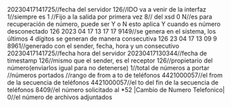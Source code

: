 <?xml version="1.0" encoding="UTF-8"?>
<NPCData>
    <MessageHeader>
        <TransTimestamp>20230417141725</TransTimestamp>//fecha del servidor
        <Sender>126</Sender>//IDO va a venir de la interfaz
        <NumOfMessages>1</NumOfMessages>//siempre es 1
    </MessageHeader>
    <NPCMessage MessageID="1001">//Fijo a la salida por primera vez
        <PortRequest>
            <PortType>8</PortType>// del xsd
            <SubscriberType>0</SubscriberType>
            <RecoveryFlagType>N</RecoveryFlagType>//es para recuperación de número, puede ser Y o N esto aplica Y cuando es número desconectado
            <PortID>126 2023 04 17 13 17 17 9149</PortID>//se genera en el sistema, los últimos 4 dígitos se generan de manera consecutiva
            <FolioID>126 23 04 17 13 09 9 8961</FolioID>//generado con el sender, fecha, hora y un consecutivo
            <Timestamp>20230417141725</Timestamp>//fecha hora del servidor
            <SubsReqTime>20230417130344</SubsReqTime>//fecha de timestamp
            <RIDA>126</RIDA>//mismo que el sender, es el receptor
            <RCR>126</RCR>//propietario del número(enviarlos igual para no detenerse)
            <TotalPhoneNums>1</TotalPhoneNums>//total de números a portar
            <Numbers>//números portados
                <NumberRange>//rango de from a to de teléfonos
                    <NumberFrom>4421000057</NumberFrom>//el from de la secuencia de teléfonos
                    <NumberTo>4421000057</NumberTo>//el to del fin de la secuencia de teléfonos
                </NumberRange>
            </Numbers>
            <Pin>8409</Pin>//el número solicitado al *52
            <Comments>|Cambio de Numero Telefonico|</Comments>
            <NumOfFiles>0</NumOfFiles>//el número de archivos adjuntados
            <AttachedFiles/>
        </PortRequest>
    </NPCMessage>
</NPCData>

